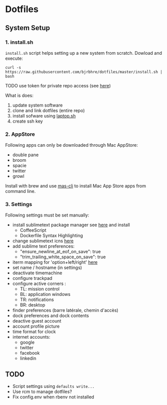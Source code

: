# Dotfiles

## System Setup

### 1. install.sh

`install.sh` script helps setting up a new system from scratch.
Dowload and execute:

```
curl -s https://raw.githubusercontent.com/bjrbhre/dotfiles/master/install.sh | bash
```

TODO use token for private repo access (see [here](https://gist.github.com/Integralist/9482061))

What is does:

1. update system software
2. clone and link dotfiles (entire repo)
3. install sofware using [laptop.sh](https://github.com/thoughtbot/laptop)
4. create ssh key

### 2. AppStore

Following apps can only be downloaded through Mac AppStore:

+ double pane
+ broom
+ spacie
+ twitter
+ growl

Install with brew and use [mas-cli](https://github.com/mas-cli/mas) to install Mac App Store apps from command line.


### 3. Settings

Following settings must be set manually:

+ install sublimetext package manager see [here](https://sublime.wbond.net/installation) and install
  + CoffeeScript
  + Dockerfile Syntax Highlighting
+ change sublimetext icns [here](http://code.tutsplus.com/tutorials/sublime-text-2-tips-and-tricks-updated--net-21519)
+ add sublime text preferences:
  + "ensure_newline_at_eof_on_save": true
  + "trim_trailing_white_space_on_save": true
+ iterm mapping for 'option+left/right' [here](https://coderwall.com/p/h6yfda)
+ set name / hostname (in settings)
+ deactivate timemachine
+ configure trackpad
+ configure active corners :
  + TL: mission control
  + BL: application windows
  + TR: notifications
  + BR: desktop
+ finder preferences (barre latérale, chemin d'accès)
+ dock preferences and dock contents
+ deactive guest account
+ account profile picture
+ time format for clock
+ internet accounts:
  + google
  + twitter
  + facebook
  + linkedin

## TODO

+ Script settings using `defaults write...`
+ Use rcm to manage dotfiles?
+ Fix config.env when rbenv not installed
